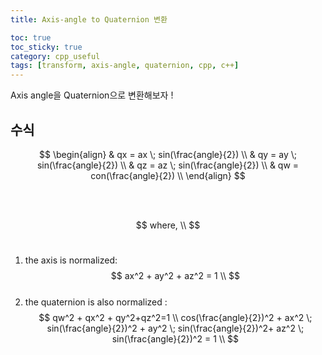 ```yaml
---
title: Axis-angle to Quaternion 변환

toc: true
toc_sticky: true
category: cpp_useful
tags: [transform, axis-angle, quaternion, cpp, c++]
---
```


Axis angle을 Quaternion으로 변환해보자 ! <br/>

## 수식

$$
\begin{align}
& qx = ax \; sin(\frac{angle}{2}) \\
& qy = ay \; sin(\frac{angle}{2}) \\
& qz = az \; sin(\frac{angle}{2}) \\
& qw = con(\frac{angle}{2}) \\
\end{align}
$$

<br/><br/>

$$ where, \\ $$ <br/>
  1) the axis is normalized:  $$ ax^2 + ay^2 + az^2 = 1  \\ $$ <br/>
  2) the quaternion is also normalized : $$ qw^2 + qx^2 + qy^2+qz^2=1 \\ cos(\frac{angle}{2})^2 + ax^2 \; sin(\frac{angle}{2})^2 + ay^2 \; sin(\frac{angle}{2})^2+ az^2 \; sin(\frac{angle}{2})^2 = 1 \\ $$ <br/>


<br/>

